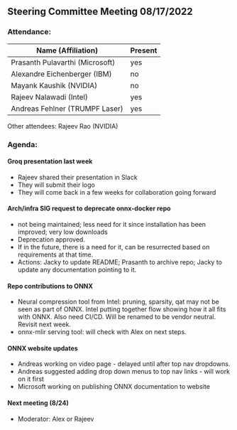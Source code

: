 ## Steering Committee Meeting 08/17/2022

### Attendance:

| Name (Affiliation)              | Present  |
| ------------------------------- | -------- |
| Prasanth Pulavarthi (Microsoft) | yes   |
| Alexandre Eichenberger (IBM)    | no   |
| Mayank Kaushik (NVIDIA)         | no   |
| Rajeev Nalawadi (Intel)         | yes   |
| Andreas Fehlner (TRUMPF Laser)  | yes   |

Other attendees: Rajeev Rao (NVIDIA)

### Agenda:

  #### Groq presentation last week 
  - Rajeev shared their presentation in Slack
  - They will submit their logo
  - They will come back in a few weeks for collaboration going forward

  #### Arch/infra SIG request to deprecate onnx-docker repo
  - not being maintained; less need for it since installation has been improved; very low downloads
  - Deprecation approved. 
  - If in the future, there is a need for it, can be resurrected based on requirements at that time.
  - Actions: Jacky to update README; Prasanth to archive repo; Jacky to update any documentation pointing to it.
  
  #### Repo contributions to ONNX
  - Neural compression tool from Intel: pruning, sparsity, qat may not be seen as part of ONNX. Intel putting together flow showing how it all fits with ONNX. Also need CI/CD. Will be renamed to be vendor neutral. Revisit next week.
  - onnx-mlir serving tool: will check with Alex on next steps.

  #### ONNX website updates
  - Andreas working on video page - delayed until after top nav dropdowns.
  - Andreas suggested adding drop down menus to top nav links - will work on it first
  - Microsoft working on publishing ONNX documentation to website
   
  
  #### Next meeting (8/24)
  - Moderator: Alex or Rajeev 
  
